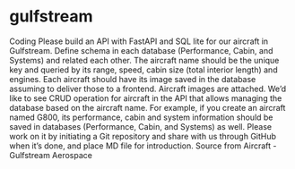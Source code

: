# gulfstream
Coding
Please build an API with FastAPI and SQL lite for our aircraft in Gulfstream. Define schema in each database (Performance, Cabin, and Systems) and related each other. The aircraft name should be the unique key and queried by its range, speed, cabin size (total interior length) and engines. Each aircraft should have its image saved in the database assuming to deliver those to a frontend. Aircraft images are attached.
We’d like to see CRUD operation for aircraft in the API that allows managing the database based on the aircraft name. For example, if you create an aircraft named G800, its performance, cabin and system information should be saved in databases (Performance, Cabin, and Systems) as well.
Please work on it by initiating a Git repository and share with us through GitHub when it’s done, and place MD file for introduction.
Source from Aircraft - Gulfstream Aerospace

